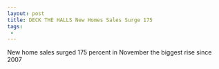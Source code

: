 ```yaml
---
layout: post
title: DECK THE HALLS New Homes Sales Surge 175
tags:
 -
---
```

New home sales surged 175 percent in November the biggest rise since 2007

